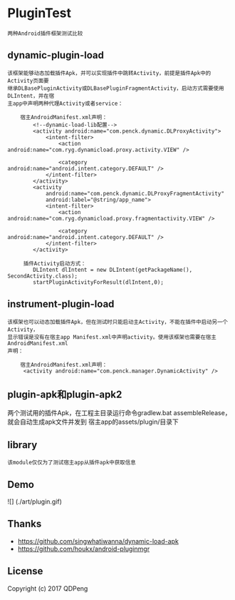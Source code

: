 # PluginTest
    两种Android插件框架测试比较

## dynamic-plugin-load
    该框架能够动态加载插件Apk，并可以实现插件中跳转Activity，前提是插件Apk中的Activity页面要
    继承DLBasePluginActivity或DLBasePluginFragmentActivity，启动方式需要使用DLIntent，并在宿
    主app中声明两种代理Activity或者service：
```
    宿主AndroidManifest.xml声明：
        <!--dynamic-load-lib配置-->
        <activity android:name="com.penck.dynamic.DLProxyActivity">
            <intent-filter>
                <action android:name="com.ryg.dynamicload.proxy.activity.VIEW" />

                <category android:name="android.intent.category.DEFAULT" />
            </intent-filter>
        </activity>
        <activity
            android:name="com.penck.dynamic.DLProxyFragmentActivity"
            android:label="@string/app_name">
            <intent-filter>
                <action android:name="com.ryg.dynamicload.proxy.fragmentactivity.VIEW" />

                <category android:name="android.intent.category.DEFAULT" />
            </intent-filter>
        </activity>

     插件Activity启动方式：
        DLIntent dlIntent = new DLIntent(getPackageName(), SecondActivity.class);
        startPluginActivityForResult(dlIntent,0);

```
## instrument-plugin-load
    该框架也可以动态加载插件Apk，但在测试时只能启动主Activity，不能在插件中启动另一个Activity，
    显示错误是没有在宿主app Manifest.xml中声明activity。使用该框架也需要在宿主AndroidManifest.xml
    声明：
```
    宿主AndroidManifest.xml声明：
     <activity android:name="com.penck.manager.DynamicActivity" />

```
## plugin-apk和plugin-apk2
   两个测试用的插件Apk，在工程主目录运行命令gradlew.bat assembleRelease，就会自动生成apk文件并发到
   宿主app的assets/plugin/目录下

## library
    该module仅仅为了测试宿主app从插件apk中获取信息
## Demo
   ![] (./art/plugin.gif)
## Thanks

  * https://github.com/singwhatiwanna/dynamic-load-apk
  * https://github.com/houkx/android-pluginmgr

## License
Copyright (c) 2017 QDPeng
